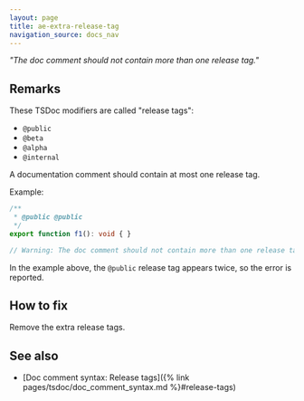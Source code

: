 ```yaml
---
layout: page
title: ae-extra-release-tag
navigation_source: docs_nav
---
```


*"The doc comment should not contain more than one release tag."*

## Remarks

These TSDoc modifiers are called "release tags":

- `@public`
- `@beta`
- `@alpha`
- `@internal`

A documentation comment should contain at most one release tag.

Example:

```ts
/**
 * @public @public
 */
export function f1(): void { }

// Warning: The doc comment should not contain more than one release tag.
```

In the example above, the `@public` release tag appears twice, so the error is reported.

## How to fix

Remove the extra release tags.

## See also

- [Doc comment syntax: Release tags]({% link pages/tsdoc/doc_comment_syntax.md %}#release-tags)
